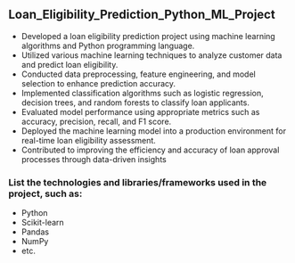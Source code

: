 ## Loan_Eligibility_Prediction_Python_ML_Project

* Developed a loan eligibility prediction project using machine learning algorithms and Python programming language.
* Utilized various machine learning techniques to analyze customer data and predict loan eligibility.
* Conducted data preprocessing, feature engineering, and model selection to enhance prediction accuracy.
* Implemented classification algorithms such as logistic regression, decision trees, and random forests to classify loan applicants.
* Evaluated model performance using appropriate metrics such as accuracy, precision, recall, and F1 score.
* Deployed the machine learning model into a production environment for real-time loan eligibility assessment.
* Contributed to improving the efficiency and accuracy of loan approval processes through data-driven insights

### List the technologies and libraries/frameworks used in the project, such as:

* Python
* Scikit-learn
* Pandas
* NumPy
* etc.
